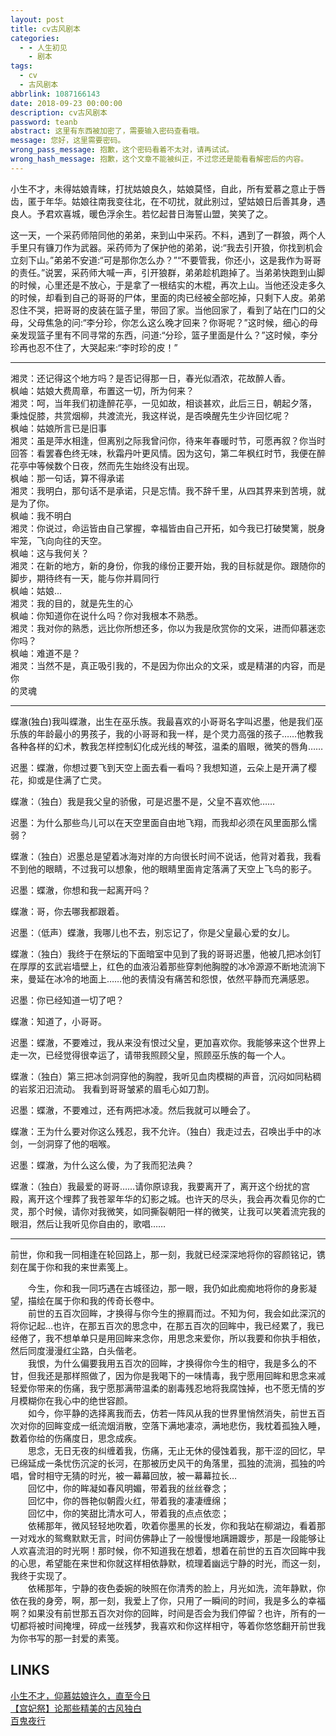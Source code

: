 ```yaml
---
layout: post
title: cv古风剧本
categories:
  - - 人生初见
    - 剧本
tags: 
  - cv
  - 古风剧本
abbrlink: 1087166143
date: 2018-09-23 00:00:00
description: cv古风剧本
password: teanb
abstract: 这里有东西被加密了，需要输入密码查看哦。
message: 您好，这里需要密码。
wrong_pass_message: 抱歉，这个密码看着不太对，请再试试。
wrong_hash_message: 抱歉，这个文章不能被纠正，不过您还是能看看解密后的内容。
---
```



<!--突然迷上了！！！！剧情yy就好了-->



小生不才，未得姑娘青睐，打扰姑娘良久，姑娘莫怪，自此，所有爱慕之意止于唇齿，匿于年华。姑娘往南我变往北，在不叨扰，就此别过，望姑娘日后善其身，遇良人。予君欢喜城，暖色浮余生。若忆起昔日海誓山盟，笑笑了之。  

这一天，一个采药师陪同他的弟弟，来到山中采药。不料，遇到了一群狼，两个人手里只有镰刀作为武器。采药师为了保护他的弟弟，说:“我去引开狼，你找到机会立刻下山。”弟弟不安道:“可是那你怎么办？”“不要管我，你还小，这是我作为哥哥的责任。”说罢，采药师大喊一声，引开狼群，弟弟趁机跑掉了。当弟弟快跑到山脚的时候，心里还是不放心，于是拿了一根结实的木棍，再次上山。当他还没走多久的时候，却看到自己的哥哥的尸体，里面的肉已经被全部吃掉，只剩下人皮。弟弟忍住不哭，把哥哥的皮装在篮子里，带回了家。当他回家了，看到了站在门口的父母，父母焦急的问:“李分珍，你怎么这么晚才回来？你哥呢？”这时候，细心的母亲发现篮子里有不同寻常的东西，问道:“分珍，篮子里面是什么？”这时候，李分珍再也忍不住了，大哭起来:“李时珍的皮！”  

---

湘灵：还记得这个地方吗？是否记得那一日，春光似酒浓，花故醉人香。  
枫岫：姑娘大费周章，布置这一切，所为何来？  
湘灵：呵，当年我们初逢醉花亭，一见如故，相谈甚欢，此后三日，朝起夕落，   秉烛促膝，共赏烟柳，共渡流光，我这样说，是否唤醒先生少许回忆呢？  
枫岫：姑娘所言已是旧事  
湘灵：虽是萍水相逢，但离别之际我曾问你，待来年春暖时节，可愿再叙？你当时回答：看罢春色终无味，秋霜丹叶更风情。因为这句，第二年枫红时节，我便在醉花亭中等候数个日夜，然而先生始终没有出现。  
枫岫：那一句话，算不得承诺  
湘灵：我明白，那句话不是承诺，只是忘情。我不辞千里，从四其界来到苦境，就是为了你。  
枫岫：我不明白  
湘灵：你说过，命运皆由自己掌握，幸福皆由自己开拓，如今我已打破樊篱，脱身牢笼，飞向向往的天空。  
枫岫：这与我何关？  
湘灵：在新的地方，新的身份，你我的缘份正要开始，我的目标就是你。跟随你的脚步，期待终有一天，能与你并肩同行  
枫岫：姑娘...  
湘灵：我的目的，就是先生的心  
枫岫：你知道你在说什么吗？你对我根本不熟悉。  
湘灵：我对你的熟悉，远比你所想还多，你以为我是欣赏你的文采，进而仰慕迷恋你吗？  
枫岫：难道不是？  
湘灵：当然不是，真正吸引我的，不是因为你出众的文采，或是精湛的内容，而是你  
的灵魂   

-----

蝶澈(独白)我叫蝶澈，出生在巫乐族。我最喜欢的小哥哥名字叫迟墨，他是我们巫乐族的年龄最小的男孩子，我的小哥哥和我一样，是个灵力高强的孩子……他教我各种各样的幻术，教我怎样控制幻化成光线的琴弦，温柔的眉眼，微笑的唇角……   

迟墨：蝶澈，你想过要飞到天空上面去看一看吗？我想知道，云朵上是开满了樱花，抑或是住满了亡灵。   

蝶澈：（独白）我是我父皇的骄傲，可是迟墨不是，父皇不喜欢他……   

迟墨：为什么那些鸟儿可以在天空里面自由地飞翔，而我却必须在风里面那么懦弱？   

蝶澈：（独白）迟墨总是望着冰海对岸的方向很长时间不说话，他背对着我，我看不到他的眼睛，不过我可以想象，他的眼睛里面肯定落满了天空上飞鸟的影子。   

迟墨：蝶澈，你想和我一起离开吗？  

蝶澈：哥，你去哪我都跟着。  

迟墨：（低声）蝶澈，我哪儿也不去，别忘记了，你是父皇最心爱的女儿。  

蝶澈：（独白）我终于在祭坛的下面暗室中见到了我的哥哥迟墨，他被几把冰剑钉在厚厚的玄武岩墙壁上，红色的血液沿着那些穿刺他胸膛的冰冷源源不断地流淌下来，曼延在冰冷的地面上……他的表情没有痛苦和怨恨，依然平静而充满感恩。  

迟墨：你已经知道一切了吧？  

蝶澈：知道了，小哥哥。  

迟墨：蝶澈，不要难过，我从来没有恨过父皇，更加喜欢你。我能够来这个世界上走一次，已经觉得很幸运了，请带我照顾父皇，照顾巫乐族的每一个人。  

蝶澈：（独白）第三把冰剑洞穿他的胸膛，我听见血肉模糊的声音，沉闷如同粘稠的岩浆汩汩流动。 我看到哥哥皱紧的眉毛心如刀割。   

迟墨：蝶澈，不要难过，还有两把冰凌。然后我就可以睡会了。   

蝶澈：王为什么要对你这么残忍，我不允许。（独白）我走过去，召唤出手中的冰剑，一剑洞穿了他的咽喉。   

迟墨：蝶澈，为什么这么傻，为了我而犯法典？  

蝶澈：（独白）我最爱的哥哥……请你原谅我，我要离开了，离开这个纷扰的宫殿，离开这个埋葬了我苍翠年华的幻影之城。也许天的尽头，我会再次看见你的亡灵，那个时候，请你对我微笑，如同撕裂朝阳一样的微笑，让我可以笑着流完我的眼泪，然后让我听见你自由的，歌唱……  

-----

 前世，你和我一同相逢在轮回路上，那一刻，我就已经深深地将你的容颜铭记，镌刻在属于你和我的来世素笺上。  

　　今生，你和我一同巧遇在古城径边，那一眼，我仍如此痴痴地将你的身影凝望，描绘在属于你和我的传奇长卷中。  
　　前世的五百次回眸，才换得与你今生的擦肩而过。不知为何，我会如此深沉的将你记起…也许，在那五百次的思念中，在那五百次的回眸中，我已经累了，我已经倦了，我不想单单只是用回眸来念你，用思念来爱你，所以我要和你执手相依，然后同度漫漫红尘路，白头偕老。  
　　我恨，为什么偏要我用五百次的回眸，才换得你今生的相守，我是多么的不甘，但我还是那样照做了，因为你是我喝下的一味情毒，我宁愿用回眸和思念来减轻爱你带来的伤痛，我宁愿那满带温柔的剧毒残忍地将我腐蚀掉，也不愿无情的岁月模糊你在我心中的绝世容颜。  
　　如今，你平静的选择离我而去，仿若一阵风从我的世界里悄然消失，前世五百次对你的回眸变成一纸流烟消散，空落下满地凄凉，满地悲伤，我枕着孤独入睡，数着你给的伤痛度日，思念成疾。  
　　思念，无日无夜的纠缠着我，伤痛，无止无休的侵蚀着我，那干涩的回忆，早已绵延成一条忧伤沉淀的长河，在那被历史风干的角落里，孤独的流淌，孤独的吟唱，曾时相守无猜的时光，被一幕幕回放，被一幕幕拉长…  
　　回忆中，你的眸凝如春风明媚，带着我的丝丝眷念；  
　　回忆中，你的唇艳似朝霞火红，带着我的凄凄缠绵；  
　　回忆中，你的笑甜比清水可人，带着我的点点依恋；  
　　依稀那年，微风轻轻地吹着，吹着你墨黑的长发，你和我站在柳湖边，看着那一对戏水的鸳鸯默默无言，时间仿佛静止了一般慢慢地蹒跚踱步，那是一段能够让人欢喜流泪的时光啊！那时候，你不知道我在想着，想着在前世的五百次回眸中我的心思，希望能在来世和你就这样相依静默，梳理着幽远宁静的时光，而这一刻，我终于实现了。  
　　依稀那年，宁静的夜色委婉的映照在你清秀的脸上，月光如洗，流年静默，你依在我的身旁，啊，那一刻，我爱上了你，只用了一瞬间的时间，我是多么的幸福啊？如果没有前世那五百次对你的回眸，时间是否会为我们停留？也许，所有的一切都将被时间掩埋，碎成一丝残梦，我喜欢和你这样相守，等着你悠悠翻开前世我为你书写的那一封爱的素笺。  



## LINKS

[小生不才，仰慕姑娘许久，直至今日](https://www.lkxin.cn/archives/234.html)  
[【宫妃祭】论那些精美的古风独白](https://tieba.baidu.com/p/4633724261?red_tag=0052093016)  
[百鬼夜行](https://y.qq.com/n/yqq/song/002QopfF3YHIML.html)  

